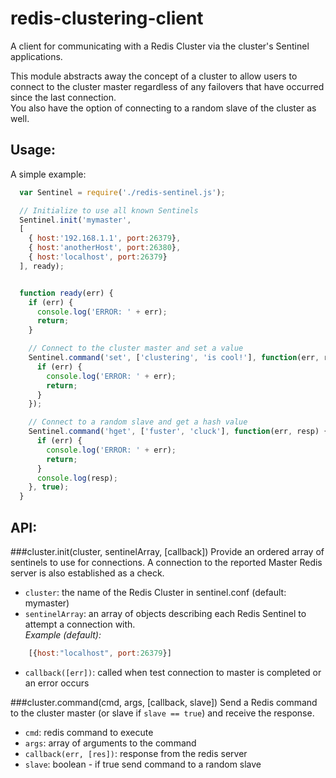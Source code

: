 redis-clustering-client
=======================

A client for communicating with a Redis Cluster via the cluster's Sentinel 
applications.

This module abstracts away the concept of a cluster to allow users to connect to 
the cluster master regardless of any failovers that have occurred since the last 
connection.  
You also have the option of connecting to a random slave of the cluster as well.  


Usage:
------

A simple example:

```js
  var Sentinel = require('./redis-sentinel.js');

  // Initialize to use all known Sentinels
  Sentinel.init('mymaster', 
  [
    { host:'192.168.1.1', port:26379},
    { host:'anotherHost', port:26380},
    { host:'localhost', port:26379}
  ], ready);


  function ready(err) {
    if (err) {
      console.log('ERROR: ' + err);
      return;
    }

    // Connect to the cluster master and set a value
    Sentinel.command('set', ['clustering', 'is cool!'], function(err, resp) {
      if (err) {
        console.log('ERROR: ' + err);
        return;
      }
    });

    // Connect to a random slave and get a hash value
    Sentinel.command('hget', ['fuster', 'cluck'], function(err, resp) {
      if (err) {
        console.log('ERROR: ' + err);
        return;
      }
      console.log(resp);
    }, true);
  }
```  


API:
----

###cluster.init(cluster, sentinelArray, [callback])
Provide an ordered array of sentinels to use for connections. A connection to 
the reported Master Redis server is also established as a check.

* `cluster`: the name of the Redis Cluster in sentinel.conf (default: mymaster)
* `sentinelArray`: an array of objects describing each Redis Sentinel to attempt 
a connection with.  
*Example (default):* 
```js
    [{host:"localhost", port:26379}]
```
* `callback([err])`: called when test connection to master is completed or an error 
occurs

###cluster.command(cmd, args, [callback, slave])
Send a Redis command to the cluster master (or slave if `slave == true`) and 
receive the response.

* `cmd`: redis command to execute
* `args`: array of arguments to the command
* `callback(err, [res])`: response from the redis server
* `slave`: boolean - if true send command to a random slave